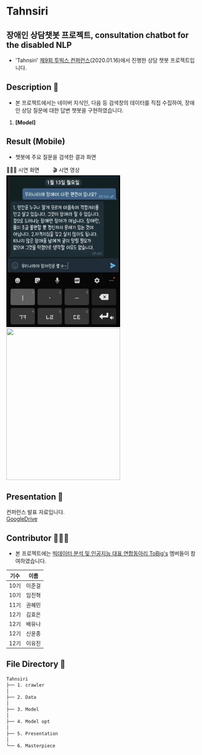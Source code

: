 # Tahnsiri
## 장애인 상담챗봇 프로젝트, consultation chatbot for the disabled NLP

- 'Tahnsiri' [제9회 투빅스 컨퍼런스](http://www.datamarket.kr/xe/index.php?mid=board_pdzw77&page=2&document_srl=63534)(2020.01.16)에서 진행한 상담 챗봇 프로젝트입니다.

## Description 📖

- 본 프로젝트에서는 네이버 지식인, 다음 등 검색창의 데이터를 직접 수집하여, 장애인 상담 질문에 대한 답변 챗봇을 구현하였습니다.

1. **[Model]** 

## Result (Mobile) 

- 챗봇에 주요 질문을 검색한 결과 화면

👨🏻‍🏫 시연 화면&nbsp;&nbsp;&nbsp;&nbsp;&nbsp;&nbsp;&nbsp;&nbsp;  🎬 시연 영상   
<img src="Presentation/탄시리_시연.PNG" width="300" height="400"/> <img src="Presentation/탄시리_시연영상.gif" width="300" height="400">

## Presentation 🙋

컨퍼런스 발표 자료입니다.   
[GoogleDrive](https://drive.google.com/file/d/10J3h0k6MF2T2SXyh2lUGeRAboJWPNlZH/view)

## Contributor 🧑‍🤝‍🧑

- 본 프로젝트에는 [빅데이터 분석 및 인공지능 대표 연합동아리 ToBig's](http://www.datamarket.kr/xe/) 멤버들이 참여하였습니다.

|기수|이름|
|:-----:|:-----:|
|10기|이준걸|
|10기|임진혁|
|11기|권혜민|
|12기|김효은|
|12기|배유나|
|12기|신윤종|
|12기|이유진|

## File Directory 📂

```shell
Tahnsiri
├── 1. crawler
│
├── 2. Data
│
├── 3. Model
│
├── 4. Model opt
│
├── 5. Presentation
│
└── 6. Masterpiece
      
```
